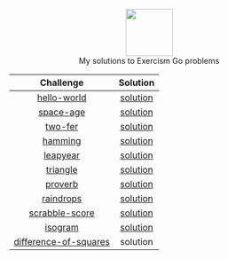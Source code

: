<p align="center">
    <a href="https://exercism.io/profiles/rockey5520">
        <img height=85 src="https://res.cloudinary.com/rockey5520/image/upload/v1586521426/logos/exercism_dbgpbe.svg">
    </a>
    <br>My solutions to Exercism Go problems
</p>

<center>

|                          Challenge                           |                           Solution                           |
| :----------------------------------------------------------: | :----------------------------------------------------------: |
| [hello-world](https://github.com/rockey5520/exercism-go/blob/master/Hello-World/README.md) | [solution](https://github.com/rockey5520/exercism-go/blob/master/Hello-World/hello_world.go) |
| [space-age](https://github.com/rockey5520/exercism-go/blob/master/space-age/README.md) | [solution](https://github.com/rockey5520/exercism-go/blob/master/space-age/space_age.go) |
| [two-fer](https://github.com/rockey5520/exercism-go/blob/master/two-fer/README.md) | [solution](https://github.com/rockey5520/exercism-go/blob/master/two-fer/two_fer.go) |
| [hamming](https://github.com/rockey5520/exercism-go/blob/master/hamming/README.md) | [solution](https://github.com/rockey5520/exercism-go/blob/master/hamming/hamming.go) |
| [leapyear](https://github.com/rockey5520/exercism-go/blob/master/leap/README.md) | [solution](https://github.com/rockey5520/exercism-go/blob/master/leap/leap.go) |
| [triangle](https://github.com/rockey5520/exercism-go/blob/master/README.md) | [solution](https://github.com/rockey5520/exercism-go/blob/master/triangle/triangle.go) |
| [proverb](https://github.com/rockey5520/exercism-go/blob/master/proverb/README.md) | [solution](https://github.com/rockey5520/exercism-go/blob/master/proverb/proverb.go) |
| [raindrops](https://github.com/rockey5520/exercism-go/blob/master/raindrops/README.md) | [solution](https://github.com/rockey5520/exercism-go/blob/master/raindrops/raindrops.go) |
| [scrabble-score](https://github.com/rockey5520/exercism-go/blob/master/scrabble-score/README.md) | [solution](https://github.com/rockey5520/exercism-go/blob/master/scrabble-score/scrabble_score.go) |
| [isogram](https://exercism.io/my/solutions/a6b201c8e7944c5b8f091a78153a3e18) | [solution](https://github.com/rockey5520/exercism-go/blob/master/isogram/isogram.go) |
| [difference-of-squares](https://exercism.io/my/solutions/dbd5908f69f542748d9a971487098287) |                           solution                           |

